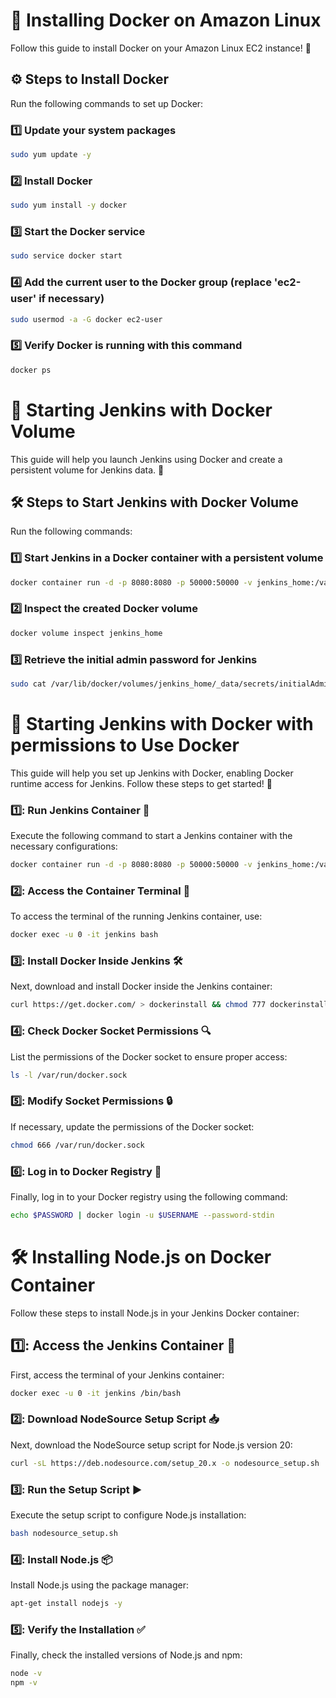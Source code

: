 # 🐳 Installing Docker on Amazon Linux

Follow this guide to install Docker on your Amazon Linux EC2 instance! 🚀

## ⚙️ Steps to Install Docker

Run the following commands to set up Docker:


### 1️⃣ Update your system packages
```bash
sudo yum update -y
```

### 2️⃣ Install Docker
```bash
sudo yum install -y docker
```

### 3️⃣ Start the Docker service
```bash
sudo service docker start
```

### 4️⃣ Add the current user to the Docker group (replace 'ec2-user' if necessary)
```bash
sudo usermod -a -G docker ec2-user
```

### 5️⃣ Verify Docker is running with this command
```bash
docker ps
```



# 🚀 Starting Jenkins with Docker Volume

This guide will help you launch Jenkins using Docker and create a persistent volume for Jenkins data. 📂

## 🛠️ Steps to Start Jenkins with Docker Volume

Run the following commands:


### 1️⃣ Start Jenkins in a Docker container with a persistent volume
```bash
docker container run -d -p 8080:8080 -p 50000:50000 -v jenkins_home:/var/jenkins_home --name jenkins jenkins/jenkins:lts
```

### 2️⃣ Inspect the created Docker volume
```bash
docker volume inspect jenkins_home
```

### 3️⃣ Retrieve the initial admin password for Jenkins
```bash
sudo cat /var/lib/docker/volumes/jenkins_home/_data/secrets/initialAdminPassword
```



# 🚀 Starting Jenkins with Docker with permissions to Use Docker

This guide will help you set up Jenkins with Docker, enabling Docker runtime access for Jenkins. Follow these steps to get started! 🎉

### 1️⃣: Run Jenkins Container 🐳

Execute the following command to start a Jenkins container with the necessary configurations:
```bash
docker container run -d -p 8080:8080 -p 50000:50000 -v jenkins_home:/var/jenkins_home -v /var/run/docker.sock:/var/run/docker.sock --name jenkins jenkins/jenkins:jdk21
```

### 2️⃣: Access the Container Terminal 🔑

To access the terminal of the running Jenkins container, use:
```bash
docker exec -u 0 -it jenkins bash
```

### 3️⃣: Install Docker Inside Jenkins 🛠️

Next, download and install Docker inside the Jenkins container:
```bash
curl https://get.docker.com/ > dockerinstall && chmod 777 dockerinstall && ./dockerinstall
```

### 4️⃣: Check Docker Socket Permissions 🔍

List the permissions of the Docker socket to ensure proper access:
```bash
ls -l /var/run/docker.sock
```

### 5️⃣: Modify Socket Permissions 🔒

If necessary, update the permissions of the Docker socket:
```bash
chmod 666 /var/run/docker.sock
```
### 6️⃣: Log in to Docker Registry 🔐

Finally, log in to your Docker registry using the following command:
```bash
echo $PASSWORD | docker login -u $USERNAME --password-stdin
```



# 🛠️ Installing Node.js on Docker Container

Follow these steps to install Node.js in your Jenkins Docker container:

## 1️⃣: Access the Jenkins Container 🔑

First, access the terminal of your Jenkins container:
```bash
docker exec -u 0 -it jenkins /bin/bash
```

### 2️⃣: Download NodeSource Setup Script 📥

Next, download the NodeSource setup script for Node.js version 20:
```bash
curl -sL https://deb.nodesource.com/setup_20.x -o nodesource_setup.sh
```

### 3️⃣: Run the Setup Script ▶️

Execute the setup script to configure Node.js installation:
```bash
bash nodesource_setup.sh
```

### 4️⃣: Install Node.js 📦

Install Node.js using the package manager:
```bash
apt-get install nodejs -y
```

### 5️⃣: Verify the Installation ✅

Finally, check the installed versions of Node.js and npm:
```bash
node -v
npm -v
```
